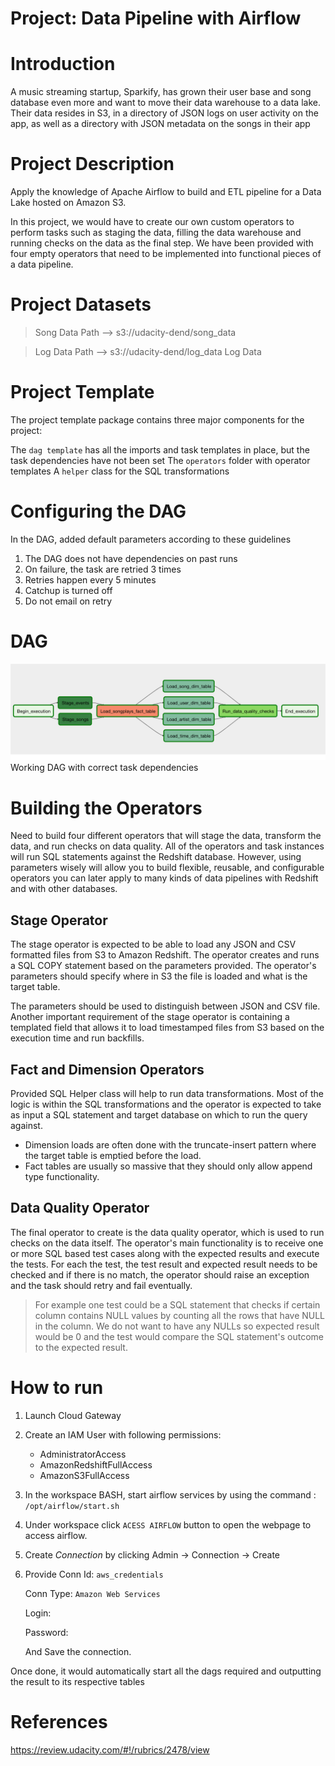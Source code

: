 # Project:  Data Pipeline with Airflow

# Introduction

A music streaming startup, Sparkify, has grown their user base and song database even more and want to move their data warehouse to a data lake. Their data resides in S3, in a directory of JSON logs on user activity on the app, as well as a directory with JSON metadata on the songs in their app

# Project Description

Apply the knowledge of Apache Airflow to build and ETL pipeline for a Data Lake hosted on Amazon S3.

In this project, we would have to create our own custom operators to perform tasks such as staging the data, filling the data warehouse and running checks on the data as the final step. We have been provided with four empty operators that need to be implemented into functional pieces of a data pipeline.

# Project Datasets

> Song Data Path  --> s3://udacity-dend/song_data

> Log Data Path  --> s3://udacity-dend/log_data Log Data

# Project Template

The project template package contains three major components for the project:

The `dag template`  has all the imports and task templates in place, but the task dependencies have not been set
The  `operators`  folder with operator templates
A  `helper`  class for the SQL transformations

# Configuring the DAG

In the DAG, added default parameters according to these guidelines

1. The DAG does not have dependencies on past runs
2. On failure, the task are retried 3 times
3. Retries happen every 5 minutes
4. Catchup is turned off
5. Do not email on retry

# DAG
![Screenshot of working DAG with correct task dependencies](WorkingDAG.png)
Working DAG with correct task dependencies

# Building the Operators

Need to build four different operators that will stage the data, transform the data, and run checks on data quality. All of the operators and task instances will run SQL statements against the Redshift database. However, using parameters wisely will allow you to build flexible, reusable, and configurable operators you can later apply to many kinds of data pipelines with Redshift and with other databases.

## Stage Operator

The stage operator is expected to be able to load any JSON and CSV formatted files from S3 to Amazon Redshift. The operator creates and runs a SQL COPY statement based on the parameters provided. The operator's parameters should specify where in S3 the file is loaded and what is the target table.

The parameters should be used to distinguish between JSON and CSV file. Another important requirement of the stage operator is containing a templated field that allows it to load timestamped files from S3 based on the execution time and run backfills.

## Fact and Dimension Operators

Provided SQL Helper class will help to run data transformations. Most of the logic is within the SQL transformations and the operator is expected to take as input a SQL statement and target database on which to run the query against. 

* Dimension loads are often done with the truncate-insert pattern where the target table is emptied before the load. 
* Fact tables are usually so massive that they should only allow append type functionality.

## Data Quality Operator

The final operator to create is the data quality operator, which is used to run checks on the data itself. The operator's main functionality is to receive one or more SQL based test cases along with the expected results and execute the tests. For each the test, the test result and expected result needs to be checked and if there is no match, the operator should raise an exception and the task should retry and fail eventually.

> For example one test could be a SQL statement that checks if certain column contains NULL values by counting all the rows that have NULL in the column. We do not want to have any NULLs so expected result would be 0 and the test would compare the SQL statement's outcome to the expected result.

# How to run

1. Launch Cloud Gateway

2. Create an IAM User with following permissions:
    * AdministratorAccess
    * AmazonRedshiftFullAccess
    * AmazonS3FullAccess

3. In the workspace BASH, start airflow services by using the command : ```/opt/airflow/start.sh```

4. Under workspace click `ACESS AIRFLOW` button to open the webpage to access airflow.

5. Create *Connection* by clicking Admin -> Connection -> Create

6. Provide Conn Id: `aws_credentials`

    Conn Type: `Amazon Web Services`

    Login: <Access key ID>

    Password: <Secret access key>

    And Save the connection.

Once  done, it would automatically start all the dags required and outputting the result to its respective tables

# References

https://review.udacity.com/#!/rubrics/2478/view